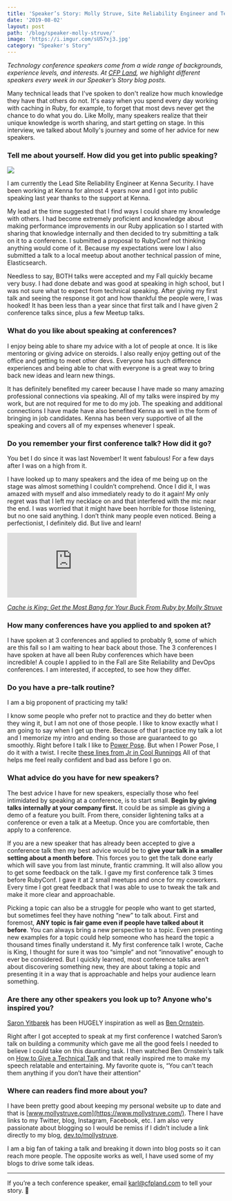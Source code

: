 ```yaml
---
title: 'Speaker’s Story: Molly Struve, Site Reliability Engineer and Technical Speaker'
date: '2019-08-02'
layout: post
path: '/blog/speaker-molly-struve/'
image: 'https://i.imgur.com/sU57xj3.jpg'
category: "Speaker's Story"
---
```


_Technology conference speakers come from a wide range of backgrounds,
experience levels, and interests. At [CFP Land](https://www.cfpland.com/), we
highlight different speakers every week in our Speaker’s Story blog posts._

Many technical leads that I've spoken to don't realize how much knowledge they have that others do not. It's easy when you
spend every day working with caching in Ruby, for example, to forget that most devs never get the chance to do what you do.
Like Molly, many speakers realize that their unique knowledge is worth sharing, and start getting on stage. In this interview,
we talked about Molly's journey and some of her advice for new speakers.

<!--more-->

### Tell me about yourself. How did you get into public speaking?

<img src="https://i.imgur.com/sU57xj3.jpg" class="right" />

I am currently the Lead Site Reliability Engineer at Kenna Security. I have been working at Kenna for almost 4 years now and I got into public speaking last year thanks to the support at Kenna.

My lead at the time suggested that I find ways I could share my knowledge with others. I had become extremely proficient and knowledge about making performance improvements in our Ruby application so I started with sharing that knowledge internally and then decided to try submitting a talk on it to a conference. I submitted a proposal to RubyConf not thinking anything would come of it. Because my expectations were low I also submitted a talk to a local meetup about another technical passion of mine, Elasticsearch.

Needless to say, BOTH talks were accepted and my Fall quickly became very busy. I had done debate and was good at speaking in high school, but I was not sure what to expect from technical speaking. After giving my first talk and seeing the response it got and how thankful the people were, I was hooked! It has been less than a year since that first talk and I have given 2 conference talks since, plus a few Meetup talks.

### What do you like about speaking at conferences?

I enjoy being able to share my advice with a lot of people at once. It is like mentoring or giving advice on steroids. I also really enjoy getting out of the office and getting to meet other devs. Everyone has such difference experiences and being able to chat with everyone is a great way to bring back new ideas and learn new things.

It has definitely benefited my career because I have made so many amazing professional connections via speaking. All of my talks were inspired by my work, but are not required for me to do my job. The speaking and additional connections I have made have also benefited Kenna as well in the form of bringing in job candidates. Kenna has been very supportive of all the speaking and covers all of my expenses whenever I speak.

### Do you remember your first conference talk? How did it go?

You bet I do since it was last November! It went fabulous! For a few days after I was on a high from it.

I have looked up to many speakers and the idea of me being up on the stage was almost something I couldn’t comprehend. Once I did it, I was amazed with myself and also immediately ready to do it again! My only regret was that I left my necklace on and that interfered with the mic near the end. I was worried that it might have been horrible for those listening, but no one said anything. I don’t think many people even noticed. Being a perfectionist, I definitely did. But live and learn!

<div class='embed-container'><iframe src='https://www.youtube.com/embed/vEi-vYcyTT8' frameborder='0' allowfullscreen></iframe></div>

_[Cache is King: Get the Most Bang for Your Buck From Ruby by Molly Struve](http://confreaks.tv/videos/rubyconf2018-cache-is-king-get-the-most-bang-for-your-buck-from-ruby)_

### How many conferences have you applied to and spoken at?

I have spoken at 3 conferences and applied to probably 9, some of which are this fall so I am waiting to hear back about those. The 3 conferences I have spoken at have all been Ruby conferences which have been incredible! A couple I applied to in the Fall are Site Reliability and DevOps conferences. I am interested, if accepted, to see how they differ.

### Do you have a pre-talk routine?

I am a big proponent of practicing my talk!

I know some people who prefer not to practice and they do better when they wing it, but I am not one of those people. I like to know exactly what I am going to say when I get up there. Because of that I practice my talk a lot and I memorize my intro and ending so those are guaranteed to go smoothly. Right before I talk I like to [Power Pose](https://www.ted.com/talks/amy_cuddy_your_body_language_shapes_who_you_are?language=en). But when I Power Pose, I do it with a twist. I recite [these lines from Jr in Cool Runnings](https://www.youtube.com/watch?v=7zFHkBQBg-4) All of that helps me feel really confident and bad ass before I go on.

### What advice do you have for new speakers?

The best advice I have for new speakers, especially those who feel intimidated by speaking at a conference, is to start small. **Begin by giving talks internally at your company first.** It could be as simple as giving a demo of a feature you built. From there, consider lightening talks at a conference or even a talk at a Meetup. Once you are comfortable, then apply to a conference.

If you are a new speaker that has already been accepted to give a conference talk then my best advice would be to **give your talk in a smaller setting about a month before**. This forces you to get the talk done early which will save you from last minute, frantic cramming. It will also allow you to get some feedback on the talk. I gave my first conference talk 3 times before RubyConf. I gave it at 2 small meetups and once for my coworkers. Every time I got great feedback that I was able to use to tweak the talk and make it more clear and approachable.

Picking a topic can also be a struggle for people who want to get started, but sometimes feel they have nothing “new” to talk about. First and foremost, **ANY topic is fair game even if people have talked about it before**. You can always bring a new perspective to a topic. Even presenting new examples for a topic could help someone who has heard the topic a thousand times finally understand it. My first conference talk I wrote, Cache is King, I thought for sure it was too “simple” and not “innovative” enough to ever be considered. But I quickly learned, most conference talks aren’t about discovering something new, they are about taking a topic and presenting it in a way that is approachable and helps your audience learn something.

### Are there any other speakers you look up to? Anyone who's inspired you?

[Saron Yitbarek](https://twitter.com/saronyitbarek) has been HUGELY inspiration as well as [Ben Ornstein](https://twitter.com/r00k).

Right after I got accepted to speak at my first conference I watched Saron’s talk on building a community which gave me all the good feels I needed to believe I could take on this daunting task. I then watched Ben Ornstein’s talk on [How to Give a Technical Talk](https://www.youtube.com/watch?v=l9JXH7JPjR4) and that really inspired me to make my speech relatable and entertaining. My favorite quote is, “You can’t teach them anything if you don’t have their attention”

### Where can readers find more about you?

I have been pretty good about keeping my personal website up to date and that is [www.mollystruve.com](https://www.mollystruve.com/). There I have links to my Twitter, blog, Instagram, Facebook, etc. I am also very passionate about blogging so I would be remiss if I didn’t include a link directly to my blog, [dev.to/mollystruve](https://dev.to/molly_struve).

I am a big fan of taking a talk and breaking it down into blog posts so it can reach more people. The opposite works as well, I have used some of my blogs to drive some talk ideas.

---

If you’re a tech conference speaker, email [karl@cfpland.com](mailto:karl@cfpland.com) to tell your story. 💌
